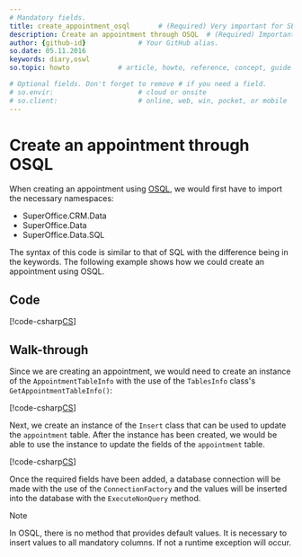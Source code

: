 ```yaml
---
# Mandatory fields.
title: create_appointment_osql       # (Required) Very important for SEO.
description: Create an appointment through OSQL  # (Required) Important for SEO.
author: {github-id}             # Your GitHub alias.
so.date: 05.11.2016
keywords: diary,oswl
so.topic: howto            # article, howto, reference, concept, guide

# Optional fields. Don't forget to remove # if you need a field.
# so.envir:                     # cloud or onsite
# so.client:                    # online, web, win, pocket, or mobile
---
```


# Create an appointment through OSQL

When creating an appointment using [OSQL][1], we would first have to import the necessary namespaces:

* SuperOffice.CRM.Data
* SuperOffice.Data
* SuperOffice.Data.SQL

The syntax of this code is similar to that of SQL with the difference being in the keywords. The following example shows how we could create an appointment using OSQL.

## Code

[!code-csharp[CS](includes/create-apt-osql.cs)]

## Walk-through

Since we are creating an appointment, we would need to create an instance of the `AppointmentTableInfo` with the use of the `TablesInfo` class's `GetAppointmentTableInfo()`:

[!code-csharp[CS](includes/create-apt-osql.cs?range=8)]

Next, we create an instance of the `Insert` class that can be used to update the `appointment` table. After the instance has been created, we would be able to use the instance to update the fields of the `appointment` table.

[!code-csharp[CS](includes/create-apt-osql.cs?range=11,14-15)]

Once the required fields have been added, a database connection will be made with the use of the `ConnectionFactory` and the values will be inserted into the database with the `ExecuteNonQuery` method.

> [!NOTE]
> In OSQL, there is no method that provides default values. It is necessary to insert values to all mandatory columns. If not a runtime exception will occur.

<!-- Referenced links -->
[1]: ../osql/index.md
